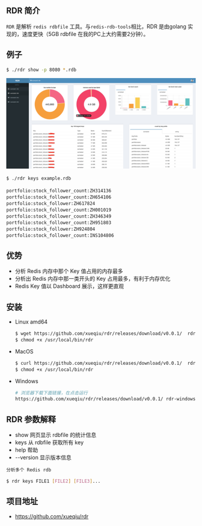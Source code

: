 ## RDR 简介

`RDR` 是解析 `redis rdbfile` 工具。与`redis-rdb-tools`相比，RDR 是由golang 实现的，速度更快（5GB rdbfile 在我的PC上大约需要2分钟）。


## 例子

```bash
$ ./rdr show -p 8080 *.rdb
```

![](/img/rdr.png)

```bash
$ ./rdr keys example.rdb

portfolio:stock_follower_count:ZH314136
portfolio:stock_follower_count:ZH654106
portfolio:stock_follower:ZH617824
portfolio:stock_follower_count:ZH001019
portfolio:stock_follower_count:ZH346349
portfolio:stock_follower_count:ZH951803
portfolio:stock_follower:ZH924804
portfolio:stock_follower_count:INS104806
```

## 优势

- 分析 Redis 内存中那个 Key 值占用的内存最多
- 分析出 Redis 内存中那一类开头的 Key 占用最多，有利于内存优化
- Redis Key 值以 Dashboard 展示，这样更直观

## 安装

- Linux amd64

    ```bash
    $ wget https://github.com/xueqiu/rdr/releases/download/v0.0.1/  rdr-linux -O /usr/local/bin/rdr
    $ chmod +x /usr/local/bin/rdr
    ```

- MacOS

    ```bash
    $ curl https://github.com/xueqiu/rdr/releases/download/v0.0.1/  rdr-darwin -o /usr/local/bin/rdr
    $ chmod +x /usr/local/bin/rdr
    ```

- Windows

    ```bash
    # 浏览器下载下面链接，在点击运行
    https://github.com/xueqiu/rdr/releases/download/v0.0.1/ rdr-windows.exe
    ```


## RDR 参数解释

- show 网页显示 rdbfile 的统计信息
- keys 从 rdbfile 获取所有 key
- help 帮助
- --version 显示版本信息

`分析多个 Redis rdb`

```bash
$ rdr keys FILE1 [FILE2] [FILE3]...
```

## 项目地址

- https://github.com/xueqiu/rdr